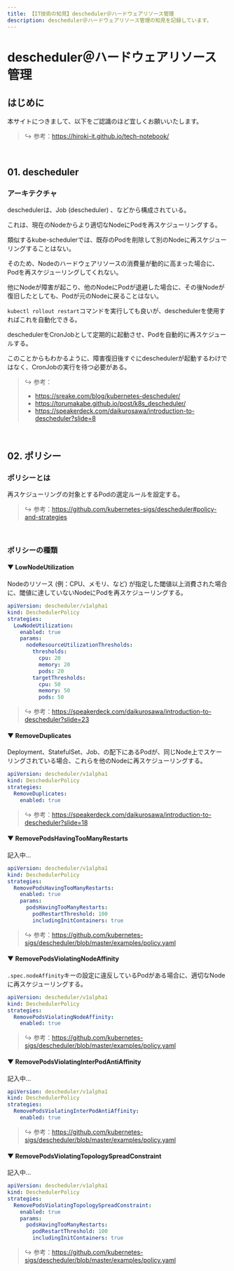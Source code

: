 ```yaml
---
title: 【IT技術の知見】descheduler＠ハードウェアリソース管理
description: descheduler＠ハードウェアリソース管理の知見を記録しています。
---
```


# descheduler＠ハードウェアリソース管理

## はじめに

本サイトにつきまして、以下をご認識のほど宜しくお願いいたします。

> ↪️ 参考：<https://hiroki-it.github.io/tech-notebook/>

<br>

## 01. descheduler

### アーキテクチャ

deschedulerは、Job (descheduler) 、などから構成されている。

これは、現在のNodeからより適切なNodeにPodを再スケジューリングする。

類似するkube-schedulerでは、既存のPodを削除して別のNodeに再スケジューリングすることはない。

そのため、Nodeのハードウェアリソースの消費量が動的に高まった場合に、Podを再スケジューリングしてくれない。

他にNodeが障害が起こり、他のNodeにPodが退避した場合に、その後Nodeが復旧したとしても、Podが元のNodeに戻ることはない。

`kubectl rollout restart`コマンドを実行しても良いが、deschedulerを使用すればこれを自動化できる。

deschedulerをCronJobとして定期的に起動させ、Podを自動的に再スケジュールする。

このことからもわかるように、障害復旧後すぐにdeschedulerが起動するわけではなく、CronJobの実行を待つ必要がある。

> ↪️ 参考：
>
> - <https://sreake.com/blog/kubernetes-descheduler/>
> - <https://torumakabe.github.io/post/k8s_descheduler/>
> - <https://speakerdeck.com/daikurosawa/introduction-to-descheduler?slide=8>

<br>

## 02. ポリシー

### ポリシーとは

再スケジューリングの対象とするPodの選定ルールを設定する。

> ↪️ 参考：<https://github.com/kubernetes-sigs/descheduler#policy-and-strategies>

<br>

### ポリシーの種類

#### ▼ LowNodeUtilization

Nodeのリソース (例：CPU、メモリ、など) が指定した閾値以上消費された場合に、閾値に達していないNodeにPodを再スケジューリングする。

```yaml
apiVersion: descheduler/v1alpha1
kind: DeschedulerPolicy
strategies:
  LowNodeUtilization:
    enabled: true
    params:
      nodeResourceUtilizationThresholds:
        thresholds:
          cpu: 20
          memory: 20
          pods: 20
        targetThresholds:
          cpu: 50
          memory: 50
          pods: 50
```

> ↪️ 参考：<https://speakerdeck.com/daikurosawa/introduction-to-descheduler?slide=23>

#### ▼ RemoveDuplicates

Deployment、StatefulSet、Job、の配下にあるPodが、同じNode上でスケーリングされている場合、これらを他のNodeに再スケジューリングする。

```yaml
apiVersion: descheduler/v1alpha1
kind: DeschedulerPolicy
strategies:
  RemoveDuplicates:
    enabled: true
```

> ↪️ 参考：<https://speakerdeck.com/daikurosawa/introduction-to-descheduler?slide=18>

#### ▼ RemovePodsHavingTooManyRestarts

記入中...

```yaml
apiVersion: descheduler/v1alpha1
kind: DeschedulerPolicy
strategies:
  RemovePodsHavingTooManyRestarts:
    enabled: true
    params:
      podsHavingTooManyRestarts:
        podRestartThreshold: 100
        includingInitContainers: true
```

> ↪️ 参考：<https://github.com/kubernetes-sigs/descheduler/blob/master/examples/policy.yaml>

#### ▼ RemovePodsViolatingNodeAffinity

`.spec.nodeAffinity`キーの設定に違反しているPodがある場合に、適切なNodeに再スケジューリングする。

```yaml
apiVersion: descheduler/v1alpha1
kind: DeschedulerPolicy
strategies:
  RemovePodsViolatingNodeAffinity:
    enabled: true
```

> ↪️ 参考：<https://github.com/kubernetes-sigs/descheduler/blob/master/examples/policy.yaml>

#### ▼ RemovePodsViolatingInterPodAntiAffinity

記入中...

```yaml
apiVersion: descheduler/v1alpha1
kind: DeschedulerPolicy
strategies:
  RemovePodsViolatingInterPodAntiAffinity:
    enabled: true
```

> ↪️ 参考：<https://github.com/kubernetes-sigs/descheduler/blob/master/examples/policy.yaml>

#### ▼ RemovePodsViolatingTopologySpreadConstraint

記入中...

```yaml
apiVersion: descheduler/v1alpha1
kind: DeschedulerPolicy
strategies:
  RemovePodsViolatingTopologySpreadConstraint:
    enabled: true
    params:
      podsHavingTooManyRestarts:
        podRestartThreshold: 100
        includingInitContainers: true
```

> ↪️ 参考：<https://github.com/kubernetes-sigs/descheduler/blob/master/examples/policy.yaml>

<br>
